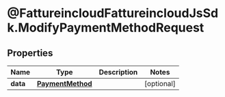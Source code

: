 # @FattureincloudFattureincloudJsSdk.ModifyPaymentMethodRequest

## Properties

Name | Type | Description | Notes
------------ | ------------- | ------------- | -------------
**data** | [**PaymentMethod**](PaymentMethod.md) |  | [optional] 


